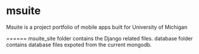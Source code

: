 msuite
======

Msuite is a project portfolio of mobile apps built for University of Michigan

======
msuite_site folder contains the Django related files.
database folder contains database files expoted from the current mongodb.

